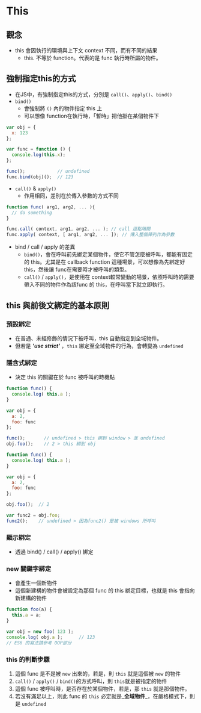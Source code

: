 # This

## 觀念

* this 會因執行的環境與上下文 context 不同，而有不同的結果 
  * this. 不等於 function。代表的是 func 執行時所屬的物件。

## 強制指定this的方式

* 在JS中，有強制指定this的方式，分別是 `call()`、`apply()`、`bind()` 
* `bind()` 
  * 會強制將 `()` 內的物件指定 this 上  
  * 可以想像 function在執行時，「暫時」把他掛在某個物件下

```javascript
var obj = {
  x: 123
};

var func = function () {
  console.log(this.x);
};

func();            // undefined
func.bind(obj)();  // 123
```

* `call()` & `apply()` 
  * 作用相同，差別在於傳入參數的方式不同

```javascript
function func( arg1, arg2, ... ){
  // do something
}

func.call( context, arg1, arg2, ... ); // call 逗點隔開
func.apply( context, [ arg1, arg2, ... ]); // 傳入整個陣列作為參數
```

* bind / call / apply 的差異 
  * `bind()`，會在呼叫前先綁定某個物件，使它不管怎麼被呼叫，都能有固定的 this。尤其是在 callback function 這種場景，可以想像為先綁定好 this，然後讓 func在需要時才被呼叫的類型。 
  * `call()` / `apply()`，是使用在 context較常變動的場景，依照呼叫時的需要帶入不同的物件作為該func 的 this，在呼叫當下就立即執行。

## this 與前後文綁定的基本原則

### 預設綁定

* 在普通、未經修飾的情況下被呼叫，this 自動指定到全域物件。 
* 但若是 _**'use strict'**_ ，`this` 綁定至全域物件的行為，會轉變為 `undefined`

### 隱含式綁定

* 決定 this 的關鍵在於 func 被呼叫的時機點

```javascript
function func() {
  console.log( this.a );
}

var obj = {
  a: 2,
  foo: func
};

func();       // undefined > this 綁到 window > 故 undefined
obj.foo();    // 2 > this 綁到 obj
```

```javascript
function func() {
  console.log( this.a );
}

var obj = {
  a: 2,
  foo: func
};

obj.foo();  // 2

var func2 = obj.foo;
func2();    // undefined > 因為func2() 是被 windows 所呼叫
```

### 顯示綁定

* 透過 bind\(\) / call\(\) / apply\(\) 綁定

### new 關鍵字綁定

* 會產生一個新物件 
* 這個新建構的物件會被設定為那個 func 的 this 綁定目標，也就是 this 會指向新建構的物件

```javascript
function foo(a) {
  this.a = a;
}

var obj = new foo( 123 );
console.log( obj.a );      // 123
// ES6 的寫法請參考 OOP部分
```

### this 的判斷步驟

1. 這個 func 是不是被 `new` 出來的，若是，則 `this` 就是這個被 `new` 的物件 
2. `call()` / `apply()` / `bind()`的方式呼叫，則 `this`就是被指定的物件 
3. 這個 func 被呼叫時，是否存在於某個物件，若是，那 `this` 就是那個物件。 
4. 若沒有滿足以上，則此 func 的 `this` 必定就是_**全域物件**_，在嚴格模式下，則是 `undefined`

